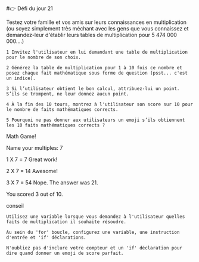 #👉 Défi du jour 21 

Testez votre famille et vos amis sur leurs connaissances en multiplication (ou soyez simplement très méchant avec les gens que vous connaissez et demandez-leur d'établir leurs tables de multiplication pour 5 474 000 000....)

    1 Invitez l'utilisateur en lui demandant une table de multiplication pour le nombre de son choix.
	
    2 Générez la table de multiplication pour 1 à 10 fois ce nombre et posez chaque fait mathématique sous forme de question (psst... c'est un indice).
	
    3 Si l’utilisateur obtient le bon calcul, attribuez-lui un point. S’ils se trompent, ne leur donnez aucun point.
	
    4 À la fin des 10 tours, montrez à l'utilisateur son score sur 10 pour le nombre de faits mathématiques corrects.
	
    5 Pourquoi ne pas donner aux utilisateurs un emoji s’ils obtiennent les 10 faits mathématiques corrects ?
	
Math Game!

Name your multiples: 7

1 X 7 = 7
Great work! 

2 X 7 = 14
Awesome!

3 X 7 = 54
Nope. The answer was 21. 


You scored 3 out of 10.

conseil


    Utilisez une variable lorsque vous demandez à l'utilisateur quelles faits de multiplication il souhaite résoudre.
	
    Au sein du 'for' boucle, configurez une variable, une instruction d'entrée et 'if' déclarations.
	
    N'oubliez pas d'inclure votre compteur et un 'if' déclaration pour dire quand donner un emoji de score parfait.

